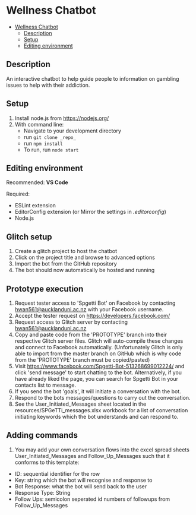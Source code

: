 # Wellness Chatbot

<!-- TOC -->

- [Wellness Chatbot](#wellness-chatbot)
    - [Description](#description)
    - [Setup](#setup)
    - [Editing environment](#editing-environment)

<!-- /TOC -->

## Description
An interactive chatbot to help guide people to information on gambling issues to help with their addiction.

## Setup

1. Install node.js from https://nodejs.org/
2. With command line:
    - Navigate to your development directory
    - run `git clone _repo_`
    - run `npm install`
    - To run, run `node start`


## Editing environment

Recommended: **VS Code**

Required:

- ESLint extension
- EditorConfig extension (or Mirror the settings in _.editorconfig_)
- Node.js

## Glitch setup

1. Create a glitch project to host the chatbot
2. Click on the project title and browse to advanced options
3. Import the bot from the GitHub repository
4. The bot should now automatically be hosted and running

## Prototype execution

1. Request tester access to 'Spgetti Bot' on Facebook by contacting hwan561@aucklanduni.ac.nz with your Facebook username.
2. Accept the tester request on https://developers.facebook.com/
3. Request access to Glitch server by contacting hwan561@aucklanduni.ac.nz
4. Copy and paste code from the 'PROTOTYPE' branch into their respective Glitch server files. Glitch will auto-compile these changes and connect to Facebook automatically. (Unfortunately Glitch is only able to import from the master branch on GitHub which is why code from the 'PROTOTYPE' branch must be copied/pasted)
5. Visit https://www.facebook.com/Spgetti-Bot-513268699012224/ and click 'send message' to start chatting to the bot. Alternatively, if you have already liked the page, you can search for Spgetti Bot in your contacts list to message.
6. If you send the bot 'goals', it will initiate a conversation with the bot.
7. Respond to the bots messages/questions to carry out the conversation.
8. See the User_Initiated_Messages sheet located in the resources/SPGeTTi_messages.xlsx workbook for a list of conversation initiating keywords which the bot understands and can respond to.

## Adding commands
1. You may add your own conversation flows into the excel spread sheets User_Initiated_Messages and Follow_Up_Messages such that it conforms to this template:
  - ID: sequential identifier for the row
  - Key: string which the bot will recognise and response to
  - Bot Response: what the bot will send back to the user
  - Response Type: String
  - Follow Ups: semicolon seperated id numbers of followups from Follow_Up_Messages
